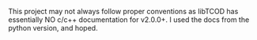 This project may not always follow proper conventions as libTCOD has essentially NO c/c++ documentation for v2.0.0+.
I used the docs from the python version, and hoped.